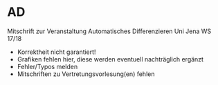 # AD

Mitschrift zur Veranstaltung Automatisches Differenzieren Uni Jena WS 17/18

- Korrektheit nicht garantiert!
- Grafiken fehlen hier, diese werden eventuell nachträglich ergänzt
- Fehler/Typos melden
- Mitschriften zu Vertretungsvorlesung(en) fehlen
